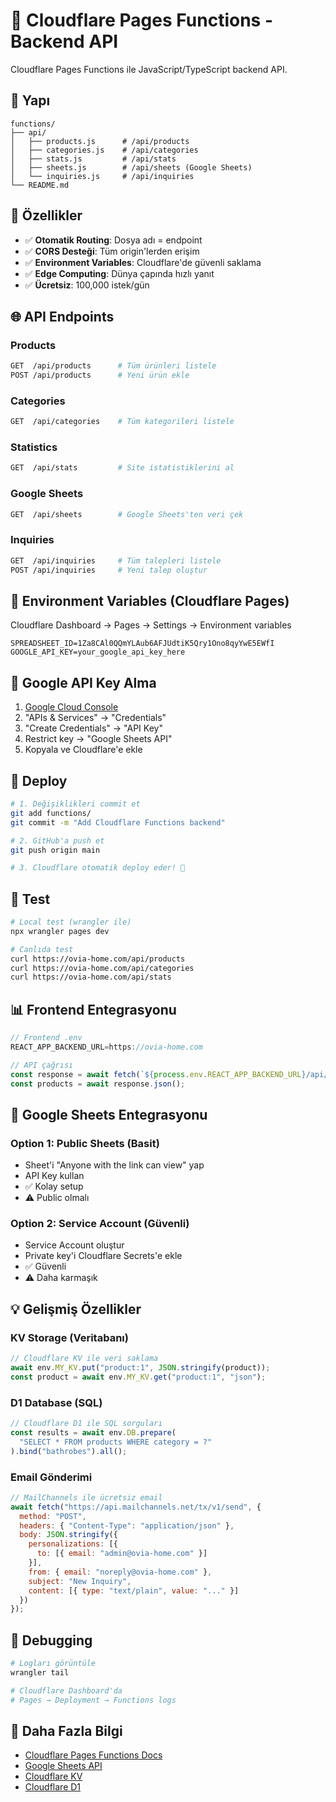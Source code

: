 # 🚀 Cloudflare Pages Functions - Backend API

Cloudflare Pages Functions ile JavaScript/TypeScript backend API.

## 📁 Yapı

```
functions/
├── api/
│   ├── products.js      # /api/products
│   ├── categories.js    # /api/categories
│   ├── stats.js         # /api/stats
│   ├── sheets.js        # /api/sheets (Google Sheets)
│   └── inquiries.js     # /api/inquiries
└── README.md
```

## 🔧 Özellikler

- ✅ **Otomatik Routing**: Dosya adı = endpoint
- ✅ **CORS Desteği**: Tüm origin'lerden erişim
- ✅ **Environment Variables**: Cloudflare'de güvenli saklama
- ✅ **Edge Computing**: Dünya çapında hızlı yanıt
- ✅ **Ücretsiz**: 100,000 istek/gün

## 🌐 API Endpoints

### Products
```bash
GET  /api/products      # Tüm ürünleri listele
POST /api/products      # Yeni ürün ekle
```

### Categories
```bash
GET  /api/categories    # Tüm kategorileri listele
```

### Statistics
```bash
GET  /api/stats         # Site istatistiklerini al
```

### Google Sheets
```bash
GET  /api/sheets        # Google Sheets'ten veri çek
```

### Inquiries
```bash
GET  /api/inquiries     # Tüm talepleri listele
POST /api/inquiries     # Yeni talep oluştur
```

## 🔐 Environment Variables (Cloudflare Pages)

Cloudflare Dashboard → Pages → Settings → Environment variables

```env
SPREADSHEET_ID=1Za8CAl0QQmYLAub6AFJUdtiK5Qry1Ono8qyYwE5EWfI
GOOGLE_API_KEY=your_google_api_key_here
```

## 📝 Google API Key Alma

1. [Google Cloud Console](https://console.cloud.google.com/)
2. "APIs & Services" → "Credentials"
3. "Create Credentials" → "API Key"
4. Restrict key → "Google Sheets API"
5. Kopyala ve Cloudflare'e ekle

## 🚀 Deploy

```bash
# 1. Değişiklikleri commit et
git add functions/
git commit -m "Add Cloudflare Functions backend"

# 2. GitHub'a push et
git push origin main

# 3. Cloudflare otomatik deploy eder! 🎉
```

## 🧪 Test

```bash
# Local test (wrangler ile)
npx wrangler pages dev

# Canlıda test
curl https://ovia-home.com/api/products
curl https://ovia-home.com/api/categories
curl https://ovia-home.com/api/stats
```

## 📊 Frontend Entegrasyonu

```javascript
// Frontend .env
REACT_APP_BACKEND_URL=https://ovia-home.com

// API çağrısı
const response = await fetch(`${process.env.REACT_APP_BACKEND_URL}/api/products`);
const products = await response.json();
```

## 🔄 Google Sheets Entegrasyonu

### Option 1: Public Sheets (Basit)
- Sheet'i "Anyone with the link can view" yap
- API Key kullan
- ✅ Kolay setup
- ⚠️ Public olmalı

### Option 2: Service Account (Güvenli)
- Service Account oluştur
- Private key'i Cloudflare Secrets'e ekle
- ✅ Güvenli
- ⚠️ Daha karmaşık

## 💡 Gelişmiş Özellikler

### KV Storage (Veritabanı)
```javascript
// Cloudflare KV ile veri saklama
await env.MY_KV.put("product:1", JSON.stringify(product));
const product = await env.MY_KV.get("product:1", "json");
```

### D1 Database (SQL)
```javascript
// Cloudflare D1 ile SQL sorguları
const results = await env.DB.prepare(
  "SELECT * FROM products WHERE category = ?"
).bind("bathrobes").all();
```

### Email Gönderimi
```javascript
// MailChannels ile ücretsiz email
await fetch("https://api.mailchannels.net/tx/v1/send", {
  method: "POST",
  headers: { "Content-Type": "application/json" },
  body: JSON.stringify({
    personalizations: [{
      to: [{ email: "admin@ovia-home.com" }]
    }],
    from: { email: "noreply@ovia-home.com" },
    subject: "New Inquiry",
    content: [{ type: "text/plain", value: "..." }]
  })
});
```

## 🐛 Debugging

```bash
# Logları görüntüle
wrangler tail

# Cloudflare Dashboard'da
# Pages → Deployment → Functions logs
```

## 📖 Daha Fazla Bilgi

- [Cloudflare Pages Functions Docs](https://developers.cloudflare.com/pages/functions/)
- [Google Sheets API](https://developers.google.com/sheets/api)
- [Cloudflare KV](https://developers.cloudflare.com/kv/)
- [Cloudflare D1](https://developers.cloudflare.com/d1/)
